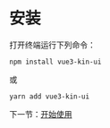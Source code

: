 # 安装

打开终端运行下列命令：

```
npm install vue3-kin-ui
```

或

```
yarn add vue3-kin-ui
```

下一节：[开始使用](#/doc/get-started)
